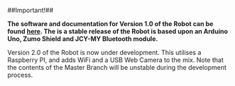 ##Important!##

**The software and documentation for Version 1.0 of the Robot can be found [here](https://github.com/markwest1972/voice-controlled-zumo/releases/tag/v1.0).  The is a stable release of the Robot is based upon an Arduino Uno, Zumo Shield and JCY-MY Bluetooth module.**

Version 2.0 of the Robot is now under development.  This utilises a Raspberry PI, and adds WiFi and a USB Web Camera to the mix.  Note that the contents of the Master Branch will be unstable during the development process.

